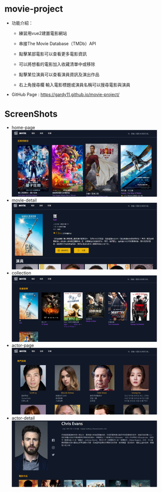 # movie-project
* 功能介紹：

  * 練習用vue2建置電影網站  
  * 串接The Movie Database（TMDb）API  

  * 點擊某部電影可以查看更多電影資訊  
  * 可以將想看的電影加入收藏清單中或移除  
  
  * 點擊某位演員可以查看演員資訊及演出作品  

  * 右上角搜尋欄 輸入電影標題或演員名稱可以搜尋電影與演員  

* GitHub Page : https://gardy11.github.io/movie-project/  

# ScreenShots

* home-page
![image](https://raw.githubusercontent.com/gardy11/movie-project/main/home-page.PNG)
* movie-detail
![image](https://raw.githubusercontent.com/gardy11/movie-project/main/movie-detail.PNG)
* collection
![image](https://raw.githubusercontent.com/gardy11/movie-project/main/collection.PNG)
* actor-page
![image](https://raw.githubusercontent.com/gardy11/movie-project/main/actor-page.PNG)
* actor-detail
![image](https://raw.githubusercontent.com/gardy11/movie-project/main/actor-detail.PNG)
